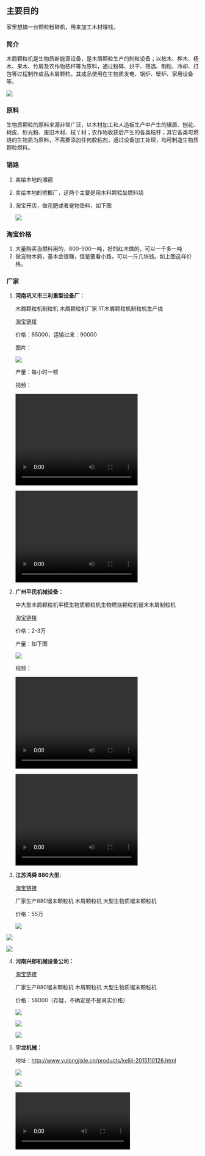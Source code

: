 ## 主要目的

家里想搞一台颗粒粉碎机，用来加工木材赚钱。

###  简介

木屑颗粒机是生物质新能源设备，是木屑颗粒生产的制粒设备；以桉木、桦木、杨木、果木、竹屑及农作物秸杆等为原料，通过粉碎、烘干、筛选、制粒、冷却、打包等过程制作成品木屑颗粒。其成品使用在生物质发电、锅炉、壁炉、家用设备等。 

![](.\img\yongtu2.jpg)

### 原料

生物质颗粒的原料来源非常广泛，以木材加工和人造板生产中产生的锯屑、刨花、树皮、砂光粉、废旧木材、枝丫材；农作物收获后产生的各类秸秆；其它各类可燃烧的生物质为原料，不需要添加任何胶粘剂，通过设备加工处理，均可制造生物质颗粒燃料。 

### 销路

1. 卖给本地的湘钢

2. 卖给本地的槟榔厂，这两个主要是用木料颗粒坐燃料烧

3. 淘宝开店，做花肥或者宠物垫料，如下图

   ![](.\img\yongtu1.png)

### 淘宝价格

1. 大量购买当燃料用的，800-900一吨，好的红木做的，可以一千多一吨
2. 做宠物木屑，基本会很赚，但是要看小路，可以一斤几块钱。如上图这样价格。

### 厂家

1. **河南巩义市三利重型设备厂：**

   木屑颗粒机制粒机 木屑颗粒机厂家 1T木屑颗粒机制粒机生产线

   [淘宝链接](https://item.taobao.com/item.htm?id=559652230867&ali_refid=a3_430582_1006:1151363887:N:%E6%9C%A8%E5%B1%91%E9%A2%97%E7%B2%92%E6%9C%BA:e62e2366e712691947e38b2a928d4cf9&ali_trackid=1_e62e2366e712691947e38b2a928d4cf9&spm=a230r.1.14.1#detail)

   价格：85000，运输过来：90000

   图片：

   ![](.\img\gongyi1.jpg)

   产量：每小时一顿

   视频：

   <video width="320" height="240" controls> <source src="./video/gongyi1.mp4" type="video/mp4">您的浏览器不支持 video 标签。 </video> 

   <video width="320" height="240" controls> <source src="./video/gongyi2.mp4" type="video/mp4">您的浏览器不支持 video 标签。 </video> 

2. **广州平民机械设备：**

   中大型木屑颗粒机平模生物质颗粒机生物燃烧颗粒机锯末木屑制粒机

   [淘宝链接](https://item.taobao.com/item.htm?spm=a230r.1.14.16.28d3354eYPBcrG&id=546158615606&ns=1&abbucket=11#detail)

   价格：2-3万

   产量：如下图

   ![](./img/guangzhou2.png)

   视频：

   <video width="320" height="240" controls> <source src="./video/guangzhou1.mp4" type="video/mp4">您的浏览器不支持 video 标签。 </video> 

   <video width="320" height="240" controls> <source src="./video/guangzhou2.mp4" type="video/mp4">您的浏览器不支持 video 标签。 </video> 

3. **江苏鸿舜 880大型:**

   [淘宝链接](https://item.taobao.com/item.htm?spm=a230r.1.14.16.61de3493oBouWM&id=564949674497&ns=1&abbucket=11#detail)

   厂家生产880锯末颗粒机 木屑颗粒机 大型生物质锯末颗粒机

   价格：55万

   ![](./img/jiangsu1.png)

![](./img/jiangsu2.png)

![](./img/jiangsu3.png)

4. **河南兴郎机械设备公司：**

   [淘宝链接](https://item.taobao.com/item.htm?spm=a230r.1.14.21.46dc3493JP0BKJ&id=570377222777&ns=1&abbucket=11#detail)

   厂家生产880锯末颗粒机 木屑颗粒机 大型生物质锯末颗粒机

   价格：58000（存疑，不确定是不是真实价格）

   ![](./img/xinglang1.jpg)

   ![](./img/xinglang2.jpg)

   ![](./img/xinglang3.jpg)

5. **宇龙机械：**

   地址：http://www.yulongjixie.cn/products/keliji-2015110126.html

   ![](./img/yulong1.jpg)

   ![](./img/yulong2.png)

   <video class="dplayer-video dplayer-video-current" webkit-playsinline="" playsinline="" preload="metadata" src="blob:http://www.yulongjixie.cn/a15c6497-038b-4de2-82d6-28330de0ca6d"></video>